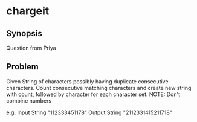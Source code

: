 # chargeit

## Synopsis

Question from Priya

## Problem
Given String of characters possibly having duplicate consecutive characters. 
Count consecutive matching characters and create new string with count, followed by character for each character set.
NOTE: Don't combine numbers

e.g.
Input String  "112333451178"
Output String "2112331415211718"